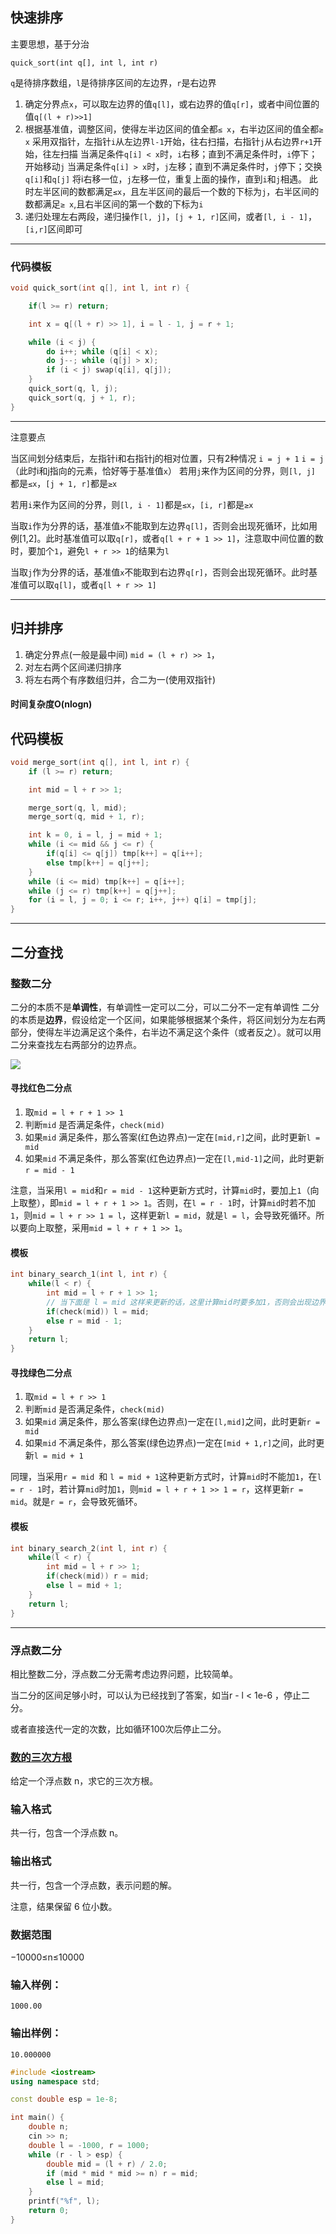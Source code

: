 ## 快速排序
主要思想，基于分治

`quick_sort(int q[], int l, int r)`

`q`是待排序数组，`l`是待排序区间的左边界，`r`是右边界

1. 确定分界点`x`，可以取左边界的值`q[l]`，或右边界的值`q[r]`，或者中间位置的值`q[(l + r)>>1]`
2. 根据基准值，调整区间，使得左半边区间的值全都`≤ x`，右半边区间的值全都`≥ x`
    采用双指针，左指针`i`从左边界`l-1`开始，往右扫描，右指针`j`从右边界`r+1`开始，往左扫描
    当满足条件`q[i] < x`时，`i`右移；直到不满足条件时，`i`停下；开始移动`j`
    当满足条件`q[i] > x`时，`j`左移；直到不满足条件时，`j`停下；交换`q[i]`和`q[j]`
    将i右移一位，`j`左移一位，重复上面的操作，直到`i`和`j`相遇。
    此时左半区间的数都满足`≤x`，且左半区间的最后一个数的下标为`j`，右半区间的数都满足`≥ x`,且右半区间的第一个数的下标为`i `
3. 递归处理左右两段，递归操作`[l, j]`，`[j + 1, r]`区间，或者`[l, i - 1]`，`[i,r]`区间即可
---
### 代码模板
```cpp
void quick_sort(int q[], int l, int r) {

    if(l >= r) return;

    int x = q[(l + r) >> 1], i = l - 1, j = r + 1;

    while (i < j) {
        do i++; while (q[i] < x);
        do j--; while (q[j] > x);
        if (i < j) swap(q[i], q[j]);
    }
    quick_sort(q, l, j);
    quick_sort(q, j + 1, r);
}
```
---
注意要点

当区间划分结束后，左指针i和右指针j的相对位置，只有2种情况
`i = j + 1`
`i = j`（此时i和j指向的元素，恰好等于基准值`x`）
若用`j`来作为区间的分界，则`[l, j]` 都是`≤x`，`[j + 1, r]`都是`≥x`

若用`i`来作为区间的分界，则`[l, i - 1]`都是`≤x`，`[i, r]`都是`≥x`

当取`i`作为分界的话，基准值`x`不能取到左边界`q[l]`，否则会出现死循环，比如用例[1,2]。此时基准值可以取`q[r]`，或者`q[l + r + 1 >> 1]`，注意取中间位置的数时，要加个`1`，避免`l + r >> 1`的结果为`l`

当取`j`作为分界的话，基准值`x`不能取到右边界`q[r]`，否则会出现死循环。此时基准值可以取`q[l]`，或者`q[l + r >> 1]`

---
## 归并排序

1. 确定分界点(一般是最中间) `mid = (l + r) >> 1`，
2. 对左右两个区间递归排序
3. 将左右两个有序数组归并，合二为一(使用双指针)

#### 时间复杂度O(nlogn)

## 代码模板
```cpp
void merge_sort(int q[], int l, int r) { 
    if (l >= r) return;

    int mid = l + r >> 1;

    merge_sort(q, l, mid);
    merge_sort(q, mid + 1, r);

    int k = 0, i = l, j = mid + 1;
    while (i <= mid && j <= r) {
        if(q[i] <= q[j]) tmp[k++] = q[i++];
        else tmp[k++] = q[j++];
    } 
    while (i <= mid) tmp[k++] = q[i++];
    while (j <= r) tmp[k++] = q[j++];
    for (i = l, j = 0; i <= r; i++, j++) q[i] = tmp[j];
}
```
---
## 二分查找

### 整数二分
二分的本质不是**单调性**，有单调性一定可以二分，可以二分不一定有单调性
二分的本质是**边界**，假设给定一个区间，如果能够根据某个条件，将区间划分为左右两部分，使得左半边满足这个条件，右半边不满足这个条件（或者反之）。就可以用二分来查找左右两部分的边界点。

![](/ACwing/%E5%9F%BA%E7%A1%80%E8%AF%BE/Note/pictures/2022-11-28-17-58-57.png)

#### 寻找红色二分点
1. 取`mid = l + r + 1 >> 1`
2. 判断`mid` 是否满足条件，`check(mid)`
3. 如果`mid` 满足条件，那么答案(红色边界点)一定在`[mid,r]`之间，此时更新`l = mid`
4. 如果`mid` 不满足条件，那么答案(红色边界点)一定在`[l,mid-1]`之间，此时更新`r = mid - 1`

注意，当采用`l = mid`和`r = mid - 1`这种更新方式时，计算`mid`时，要加上`1`（向上取整），即`mid = l + r + 1 >> 1`。否则，在`l = r - 1`时，计算`mid`时若不加`1`，则`mid = l + r >> 1 = l`，这样更新`l = mid`，就是`l = l`，会导致死循环。所以要向上取整，采用`mid = l + r + 1 >> 1`。

#### 模板
```cpp
int binary_search_1(int l, int r) {
    while(l < r) {
        int mid = l + r + 1 >> 1;  
        // 当下面是 l = mid 这样来更新的话，这里计算mid时要多加1，否则会出现边界问题
        if(check(mid)) l = mid;
        else r = mid - 1;
    }
    return l;
}
```


#### 寻找绿色二分点
1. 取`mid = l + r >> 1`
2. 判断`mid` 是否满足条件，`check(mid)`
3. 如果`mid` 满足条件，那么答案(绿色边界点)一定在`[l,mid]`之间，此时更新`r = mid`
4. 如果`mid` 不满足条件，那么答案(绿色边界点)一定在`[mid + 1,r]`之间，此时更新`l = mid + 1`

同理，当采用`r = mid `和 `l = mid + 1`这种更新方式时，计算`mid`时不能加`1`，在`l = r - 1`时，若计算`mid`时加`1`，则`mid = l + r + 1 >> 1 = r`，这样更新`r = mid`。就是`r = r`，会导致死循环。

#### 模板
```cpp
int binary_search_2(int l, int r) {
    while(l < r) {
        int mid = l + r >> 1;
        if(check(mid)) r = mid;
        else l = mid + 1;
    }
    return l;
}
```
---

### 浮点数二分

相比整数二分，浮点数二分无需考虑边界问题，比较简单。

当二分的区间足够小时，可以认为已经找到了答案，如当r - l < 1e-6 ，停止二分。

或者直接迭代一定的次数，比如循环100次后停止二分。

### **[数的三次方根](https://www.acwing.com/problem/content/792/)**
给定一个浮点数 n，求它的三次方根。
### **输入格式**

共一行，包含一个浮点数 n。
### **输出格式**

共一行，包含一个浮点数，表示问题的解。

注意，结果保留 6 位小数。
### **数据范围**

−10000≤n≤10000
### **输入样例：**
```
1000.00
```
### **输出样例：**

```
10.000000
```
```cpp
#include <iostream>
using namespace std;

const double esp = 1e-8;

int main() {
    double n;
    cin >> n;
    double l = -1000, r = 1000;
    while (r - l > esp) {
        double mid = (l + r) / 2.0;
        if (mid * mid * mid >= n) r = mid;
        else l = mid;
    }
    printf("%f", l);
    return 0;
}
```